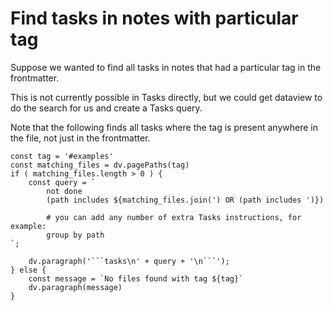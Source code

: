 # Find tasks in notes with particular tag

Suppose we wanted to find all tasks in notes that had a particular tag in the frontmatter.

This is not currently possible in Tasks directly, but we could get dataview to do the search for us and create a Tasks query.

Note that the following finds all tasks where the tag is present anywhere in the file, not just in the frontmatter.

```dataviewjs
const tag = '#examples'
const matching_files = dv.pagePaths(tag)
if ( matching_files.length > 0 ) {
    const query = `
        not done
        (path includes ${matching_files.join(') OR (path includes ')})

        # you can add any number of extra Tasks instructions, for example:
        group by path
`;

    dv.paragraph('```tasks\n' + query + '\n```');
} else {
    const message = `No files found with tag ${tag}`
    dv.paragraph(message)
}
```
